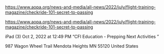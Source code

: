 https://www.aopa.org/news-and-media/all-news/2022/july/flight-training-magazine/checkride-101-secret-to-passing

https://www.aopa.org/news-and-media/all-news/2022/july/flight-training-magazine/checkride-101-secret-to-passing


iPad (3)
Oct 2, 2022 at 12:49 PM
“CFI Education  - Prepping Next Activities ”


987 Wagon Wheel Trail
Mendota Heights MN 55120
United States